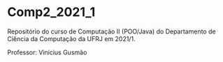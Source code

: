 # Comp2_2021_1

Repositório do curso de Computação II (POO/Java) do Departamento de Ciência da Computação da UFRJ em 2021/1.

Professor: Vinícius Gusmão

